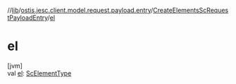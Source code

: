 //[lib](../../../index.md)/[ostis.jesc.client.model.request.payload.entry](../index.md)/[CreateElementsScRequestPayloadEntry](index.md)/[el](el.md)

# el

[jvm]\
val [el](el.md): [ScElementType](../-sc-element-type/index.md)
